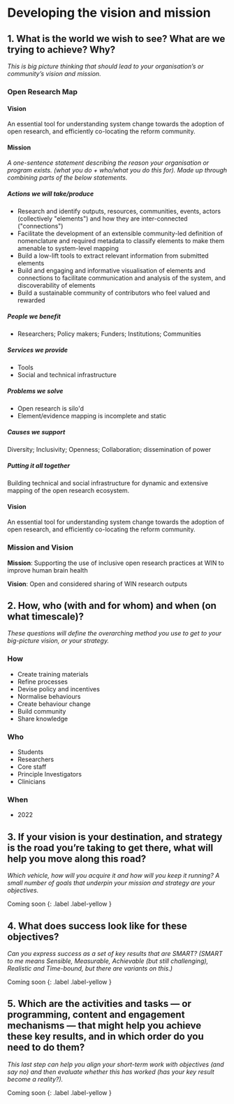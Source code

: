 # Developing the vision and mission

## 1. What is the world we wish to see? What are we trying to achieve? Why?
*This is big picture thinking that should lead to your organisation’s or community’s vision and mission.*

### Open Research Map
#### Vision
An essential tool for understanding system change towards the adoption of open research, and efficiently co-locating the reform community.

#### Mission
*A  one-sentence  statement  describing  the  reason your  organisation or program  exists.  (what  you  do +  who/what  you  do  this  for). Made up through combining parts of the below statements.*

##### Actions we will take/produce
- Research and identify outputs, resources, communities, events, actors (collectively "elements") and how they are inter-connected ("connections")
- Facilitate the development of an extensible community-led definition of nomenclature and required metadata to classify elements to make them amenable to system-level mapping
- Build a low-lift tools to extract relevant information from submitted elements 
- Build and engaging and informative visualisation of elements and connections to facilitate communication and analysis of the system, and discoverability of elements
- Build a sustainable community of contributors who feel valued and rewarded
 

##### People we benefit
- Researchers; Policy makers; Funders; Institutions; Communities

##### Services we provide
- Tools 
- Social and technical infrastructure

##### Problems we solve
- Open research is silo'd
- Element/evidence mapping is incomplete and static

##### Causes we support
Diversity; Inclusivity; Openness; Collaboration; dissemination of power

##### Putting it all together
Building technical and social infrastructure for dynamic and extensive mapping of the open research ecosystem.

#### Vision
An essential tool for understanding system change towards the adoption of open research, and efficiently co-locating the reform community.


### Mission and Vision
**Mission**: Supporting the use of inclusive open research practices at WIN to improve human brain health

**Vision**: Open and considered sharing of WIN research outputs

## 2. How, who (with and for whom) and when (on what timescale)?
*These questions will define the overarching method you use to get to your big-picture vision, or your strategy.*
### How
- Create training materials
- Refine processes
- Devise policy and incentives
- Normalise behaviours
- Create behaviour change
- Build community
- Share knowledge

### Who
- Students
- Researchers
- Core staff
- Principle Investigators
- Clinicians

### When
- 2022


## 3. If your vision is your destination, and strategy is the road you’re taking to get there, what will help you move along this road?
*Which vehicle, how will you acquire it and how will you keep it running? A small number of goals that underpin your mission and strategy are your objectives.*

Coming soon
{: .label .label-yellow }

## 4. What does success look like for these objectives?
*Can you express success as a set of key results that are SMART? (SMART to me means Sensible, Measurable, Achievable (but still challenging), Realistic and Time-bound, but there are variants on this.)*

Coming soon
{: .label .label-yellow }

## 5. Which are the activities and tasks — or programming, content and engagement mechanisms — that might help you achieve these key results, and in which order do you need to do them?
*This last step can help you align your short-term work with objectives (and say no) and then evaluate whether this has worked (has your key result become a reality?).*

Coming soon
{: .label .label-yellow }


